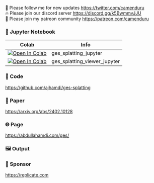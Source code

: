 🐣 Please follow me for new updates https://twitter.com/camenduru <br />
🔥 Please join our discord server https://discord.gg/k5BwmmvJJU <br />
🥳 Please join my patreon community https://patreon.com/camenduru <br />

### 🍊 Jupyter Notebook

| Colab | Info
| --- | --- |
[![Open In Colab](https://colab.research.google.com/assets/colab-badge.svg)](https://colab.research.google.com/github/camenduru/ges-splatting-jupyter/blob/main/ges_splatting_jupyter.ipynb) | ges_splatting_jupyter
[![Open In Colab](https://colab.research.google.com/assets/colab-badge.svg)](https://colab.research.google.com/github/camenduru/ges-splatting-jupyter/blob/main/ges_splatting_viewer_jupyter.ipynb) | ges_splatting_viewer_jupyter

### 🧬 Code
https://github.com/ajhamdi/ges-splatting

### 📄 Paper
https://arxiv.org/abs/2402.10128

### 🌐 Page
https://abdullahamdi.com/ges/

### 🖼 Output


### 🏢 Sponsor
https://replicate.com
